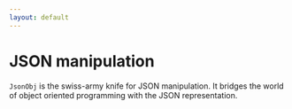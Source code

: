 ```yaml
---
layout: default
---
```


# JSON manipulation

`JsonObj` is the swiss-army knife for JSON manipulation. It bridges the world of object oriented programming with the JSON representation.
